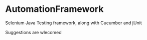 # AutomationFramework
Selenium Java Testing framework, along with Cucumber and jUnit


Suggestions are wlecomed
